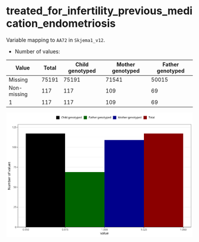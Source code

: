 # treated_for_infertility_previous_medication_endometriosis
Variable mapping to `AA72` in `Skjema1_v12`.
- Number of values:

| Value | Total | Child genotyped | Mother genotyped | Father genotyped |
| ----- | ----- | --------------- | ---------------- | ---------------- |
| Missing | 75191 | 75191 | 71541 | 50015 |
| Non-missing | 117 | 117 | 109 | 69 |
| 1 | 117 | 117 | 109 | 69 |



![](treated_for_infertility_previous_medication_endometriosis_n.png)



